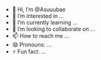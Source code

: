 - 👋 Hi, I’m @Asuuubae
- 👀 I’m interested in ...
- 🌱 I’m currently learning ...
- 💞️ I’m looking to collaborate on ...
- 📫 How to reach me ...
- 😄 Pronouns: ...
- ⚡ Fun fact: ...

<!---
Asuuubae/Asuuubae is a ✨ special ✨ repository because its `README.md` (this file) appears on your GitHub profile.
You can click the Preview link to take a look at your changes.
--->
